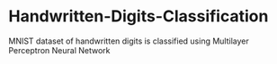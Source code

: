 # Handwritten-Digits-Classification
MNIST dataset of handwritten digits is classified using Multilayer Perceptron Neural Network
